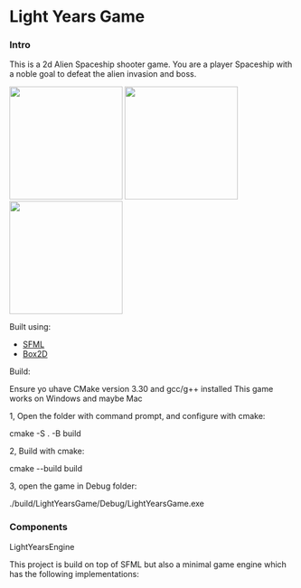 # Light Years Game

### Intro

This is a 2d Alien Spaceship shooter game. You are a player Spaceship with a noble goal to defeat the alien invasion and boss.

<image src="LightYearsGame/assets/Screenshot 2024-12-18 125227.png" width=200>
<image src="LightYearsGame/assets/Screenshot 2024-12-18 125734.png" width=200>
<image src="LightYearsGame/assets/Screenshot 2024-12-18 125912.png" width=200>

Built using:
* [SFML](https://www.sfml-dev.org/) 
* [Box2D](https://box2d.org/)

  
Build:

Ensure yo uhave CMake version 3.30 and gcc/g++ installed
This game works on Windows and maybe Mac

1, Open the folder with command prompt, and configure with cmake:

cmake -S . -B build

2, Build with cmake:

cmake --build build

3, open the game in Debug folder:

./build/LightYearsGame/Debug/LightYearsGame.exe

### Components
LightYearsEngine

This project is build on top of SFML but also a minimal game engine which has the following implementations:

